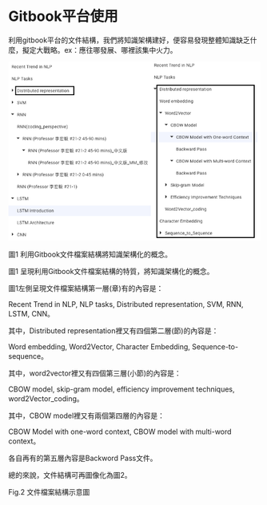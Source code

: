 # Gitbook平台使用

利用gitbook平台的文件結構，我們將知識架構建好，便容易發現整體知識缺乏什麼，擬定大戰略。ex：應往哪發展、哪裡該集中火力。

![](/assets/document_file_structure.png)

圖1 利用Gitbook文件檔案結構將知識架構化的概念。

圖1 呈現利用Gitbook文件檔案結構的特質，將知識架構化的概念。

圖1左側呈現文件檔案結構第一層\(章\)有的內容是：

Recent Trend in NLP, NLP tasks, Distributed representation, SVM, RNN, LSTM, CNN。

其中，Distributed representation裡又有四個第二層\(節\)的內容是：

Word embedding, Word2Vector, Character Embedding, Sequence-to-sequence。

其中，word2vector裡又有四個第三層\(小節\)的內容是：

CBOW model, skip-gram model, efficiency improvement techniques, word2Vector\_coding。

其中，CBOW model裡又有兩個第四層的內容是：

CBOW Model with one-word context, CBOW model with multi-word context。

各自再有的第五層內容是Backword Pass文件。

總的來說，文件結構可再圖像化為圖2。





Fig.2 文件檔案結構示意圖

